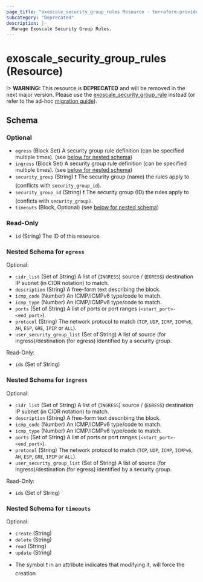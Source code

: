 ```yaml
---
page_title: "exoscale_security_group_rules Resource - terraform-provider-exoscale"
subcategory: "Deprecated"
description: |-
  Manage Exoscale Security Group Rules.
---
```


# exoscale_security_group_rules (Resource)

!> **WARNING:** This resource is **DEPRECATED** and will be removed in the next major version. Please use the [exoscale_security_group_rule](./security_group_rule.md) instead (or refer to the ad-hoc [migration guide](../guides/migration-of-security-group-rules.md)).



<!-- schema generated by tfplugindocs -->
## Schema

### Optional

- `egress` (Block Set) A security group rule definition (can be specified multiple times). (see [below for nested schema](#nestedblock--egress))
- `ingress` (Block Set) A security group rule definition (can be specified multiple times). (see [below for nested schema](#nestedblock--ingress))
- `security_group` (String) ❗ The security group (name) the rules apply to (conflicts with `security_group_id`).
- `security_group_id` (String) ❗ The security group (ID) the rules apply to (conficts with `security_group)`.
- `timeouts` (Block, Optional) (see [below for nested schema](#nestedblock--timeouts))

### Read-Only

- `id` (String) The ID of this resource.

<a id="nestedblock--egress"></a>
### Nested Schema for `egress`

Optional:

- `cidr_list` (Set of String) A list of (`INGRESS`) source / (`EGRESS`) destination IP subnet (in CIDR notation) to match.
- `description` (String) A free-form text describing the block.
- `icmp_code` (Number) An ICMP/ICMPv6 type/code to match.
- `icmp_type` (Number) An ICMP/ICMPv6 type/code to match.
- `ports` (Set of String) A list of ports or port ranges (`<start_port>-<end_port>`).
- `protocol` (String) The network protocol to match (`TCP`, `UDP`, `ICMP`, `ICMPv6`, `AH`, `ESP`, `GRE`, `IPIP` or `ALL`).
- `user_security_group_list` (Set of String) A list of source (for ingress)/destination (for egress) identified by a security group.

Read-Only:

- `ids` (Set of String)


<a id="nestedblock--ingress"></a>
### Nested Schema for `ingress`

Optional:

- `cidr_list` (Set of String) A list of (`INGRESS`) source / (`EGRESS`) destination IP subnet (in CIDR notation) to match.
- `description` (String) A free-form text describing the block.
- `icmp_code` (Number) An ICMP/ICMPv6 type/code to match.
- `icmp_type` (Number) An ICMP/ICMPv6 type/code to match.
- `ports` (Set of String) A list of ports or port ranges (`<start_port>-<end_port>`).
- `protocol` (String) The network protocol to match (`TCP`, `UDP`, `ICMP`, `ICMPv6`, `AH`, `ESP`, `GRE`, `IPIP` or `ALL`).
- `user_security_group_list` (Set of String) A list of source (for ingress)/destination (for egress) identified by a security group.

Read-Only:

- `ids` (Set of String)


<a id="nestedblock--timeouts"></a>
### Nested Schema for `timeouts`

Optional:

- `create` (String)
- `delete` (String)
- `read` (String)
- `update` (String)

* The symbol ❗ in an attribute indicates that modifying it, will force the creation


